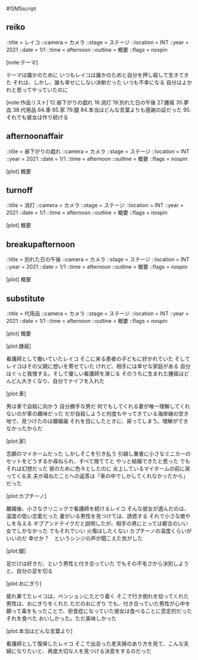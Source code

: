 #!SMSscript

## reiko

::title = レイコ
::camera = カメラ
::stage = ステージ
::location = INT
::year = 2021
::date = 1/1
::time = afternoon
::outline = 概要
::flags = nospin

[note:テーマ]

テーマは誰かのために
いつもレイコは誰かのためと自分を押し殺して生きてきた
それは、しかし、誰も幸せにしない決断だった
いつも不幸になる
自分はよかれと思ってやっていたのに

[note:作品リスト]
12.昼下がりの戯れ
16.消灯
19.別れた日の午後
27.腫瘍
35.夢血
38.代用品
64.車
65.家
79.腿
84.本当はどんな言葉よりも感謝の証だった
95.それでも彼女は作り続ける

## afternoonaffair

::title = 昼下がりの戯れ
::camera = カメラ
::stage = ステージ
::location = INT
::year = 2021
::date = 1/1
::time = afternoon
::outline = 概要
::flags = nospin

[plot]
概要

## turnoff

::title = 消灯
::camera = カメラ
::stage = ステージ
::location = INT
::year = 2021
::date = 1/1
::time = afternoon
::outline = 概要
::flags = nospin

[plot]
概要


## breakupafternoon

::title = 別れた日の午後
::camera = カメラ
::stage = ステージ
::location = INT
::year = 2021
::date = 1/1
::time = afternoon
::outline = 概要
::flags = nospin

[plot]
概要


## substitute

::title = 代用品
::camera = カメラ
::stage = ステージ
::location = INT
::year = 2021
::date = 1/1
::time = afternoon
::outline = 概要
::flags = nospin

[plot]
概要


[plot:腫瘍]

看護師として働いていたレイコ
そこに来る患者の子どもに好かれていた
そしてレイコはその父親に想いを寄せていた
けれど、相手には幸せな家庭がある
自分はぐっと我慢する。そして優しい看護師を演じる
そのうちに生まれた腫瘍はどんどん大きくなり、自分でナイフを入れた

[plot:車]

男は車で自殺に向かう
自分勝手な男だ
何でもしてくれる妻が唯一理解してくれないのが車の趣味だった
だが自殺しようと何度もやってきている海岸線の空き地で、見つけたのは離婚届
それを目にしたときに、戻ってしまう。理解ができなかったからだ

[plot:家]

念願のマイホームだった
しかしそこを引き払う
引越し業者に小さなミニカーのセットをどうするか尋ねられ、すべて捨ててと
やっと結婚できたと思った
でもそれは幻想だった
彼のために色々としたのに
炎上しているマイホームの前に戻ってくる夫
夫が尋ねたことへの返答は「車の中でしかしてくれなかったから」だった

[plot:カプチーノ]

離婚後、小さなクリニックで看護師を続けるレイコ
そんな彼女が選んだのは、温度の低い恋愛だった
妻がいる男性を見つけては、誘惑する
それで小さな癒やしを与える
ギブアンドテイクだと説明したが、相手の男にとっては都合のいい女でしかなかった
でもそれでいい
火傷はしたくない
カプチーノの温度くらいがいいのだ
幸せか？　というシンジの声が聞こえた気がした

[plot:腿]

足だけは好きだ、という男性と付き合っていた
でもその不毛さから決別しようと、自分の足を切る

[plot:おにぎり]

疲れ果てたレイコは、ペンションにたどり着く
そこで行き倒れを拾ってくれた男性は、おにぎりをくれた
ただのおにぎり
でも、付き合っていた男性が心中を願って毒をもったことで、拒食症になっていた彼女は食べることに否定的だった
それを食べた
おいしかった。ただ美味しかった

[plot:本当はどんな言葉より]

看護師として復帰したレイコ
そこで出会った老夫婦のあり方を見て、こんな夫婦になりたいと、再度大切な人を見つける決意をするのだった


